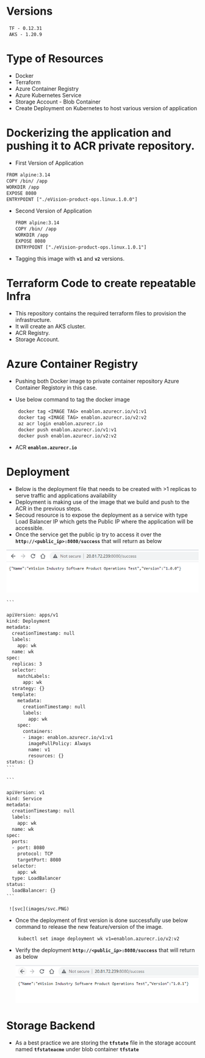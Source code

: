 # Versions

   ```
    TF - 0.12.31
    AKS - 1.20.9
   ```

# Type of Resources

  - Docker
  - Terraform 
  - Azure Container Registry
  - Azure Kubernetes Service
  - Storage Account - Blob Container
  - Create Deployment on Kubernetes to host various version of application

# Dockerizing the application and pushing it to ACR private repository.

  - First Version of Application

   ```
   FROM alpine:3.14
   COPY /bin/ /app
   WORKDIR /app
   EXPOSE 8080
   ENTRYPOINT ["./eVision-product-ops.linux.1.0.0"]
   ```
  
  - Second Version of Application
   
    ```
    FROM alpine:3.14
    COPY /bin/ /app
    WORKDIR /app
    EXPOSE 8080
    ENTRYPOINT ["./eVision-product-ops.linux.1.0.1"]
    ```

   - Tagging this image with **`v1`** and **`v2`** versions.

# Terraform Code to create repeatable Infra

  - This repository contains the required terraform files to provision the infrastructure.
  - It will create an AKS cluster.
  - ACR Registry.
  - Storage Account.


# Azure Container Registry

   - Pushing both Docker image to private container repository Azure Container Registory in this case.
   - Use below command to tag the docker image
     
     ``` 
      docker tag <IMAGE TAG> enablon.azurecr.io/v1:v1
      docker tag <IMAGE TAG> enablon.azurecr.io/v2:v2
      az acr login enablon.azurecr.io
      docker push enablon.azurecr.io/v1:v1
      docker push enablon.azurecr.io/v2:v2
     ```
   - ACR **`enablon.azurecr.io`**

#  Deployment

   - Below is the deployment file that needs to be created with >1 replicas to serve traffic and applications availability
   - Deployment is making use of the image that we build and push to the ACR in the previous steps.
   - Secoud resource is to expose the deployment as a service with type Load Balancer IP which gets the Public IP where the application will be accessible.
   - Once the service get the public ip try to access it over the **`http://<public_ip>:8080/success`** that will return as below

   ![v1](images/v1.PNG)

    ```

    apiVersion: apps/v1
    kind: Deployment
    metadata:
      creationTimestamp: null
      labels:
        app: wk
      name: wk
    spec:
      replicas: 3
      selector:
        matchLabels:
          app: wk
      strategy: {}
      template:
        metadata:
          creationTimestamp: null
          labels:
            app: wk
        spec:
          containers:
          - image: enablon.azurecr.io/v1:v1
            imagePullPolicy: Always
            name: v1
            resources: {}
    status: {}     
    ```

    ```

    apiVersion: v1
    kind: Service
    metadata:
      creationTimestamp: null
      labels:
        app: wk
      name: wk
    spec:
      ports:
      - port: 8080
        protocol: TCP
        targetPort: 8080
      selector:
        app: wk
      type: LoadBalancer
    status:
      loadBalancer: {}
    ```

     ![svc](images/svc.PNG)


   - Once the deployment of first version is done successfully use below command to release the new feature/version of the image.

     ```
      kubectl set image deployment wk v1=enablon.azurecr.io/v2:v2
     ```

   - Verify the deployment **`http://<public_ip>:8080/success`** that will return as below

     ![v2](images/v2.PNG)


# Storage Backend

  - As a best practice we are storing the **`tfstate`** file in the storage account named **`tfstateacme`** under blob container **`tfstate`**
